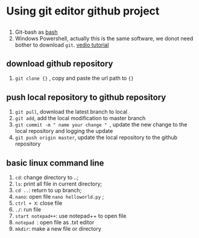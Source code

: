# Using git editor github project

##
1. Git-bash as [bash](../project1/git_bash.md)
2. Windows Powershell, actually this is the same software, we donot need bother to download `git`. [vedio tutorial](https://www.youtube.com/watch?v=omm2YUkTkg0)

## download github repository
1. `git clone {}` , copy and paste the url path to `{}`

## push local repository to github repository

1. `git pull`, download the latest branch to local
2. `git add`, add the local modification to master branch
3. `git commit -m " name your change " `, update the new change to the local repository and logging the update
4. `git push origin master`, update the local repository to the github repository

## basic linux command line
1. `cd`: change directory to ..;
2. `ls`: print all file in current directory;
3. `cd ..`: return to up branch;
4. `nano`: open file `nano helloworld.py` ;
5. `ctrl + X`: close file
6. `./`: run file
7. `start notepad++`: use notepad++ to open file
8. `notepad `: open file as .txt editor
9. `mkdir`: make a new file or directory

